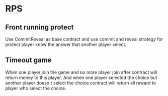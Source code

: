 # RPS

## Front running protect
Use CommitReveal as base contract and use commit and reveal strategy for protect player know the answer that another player select.

## Timeout game
When one player join the game and no more player join after contract will return money to this player.
And when one player selected the choice but another player doesn't select the choice contract will return all reward to player who select the choice.